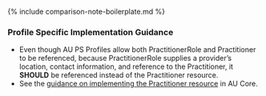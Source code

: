 {% include comparison-note-boilerplate.md %}

### Profile Specific Implementation Guidance
- Even though AU PS Profiles allow both PractitionerRole and Practitioner to be referenced, because PractitionerRole supplies a provider’s location, contact information, and reference to the Practitioner, it **SHOULD** be referenced instead of the Practitioner resource. 
- See the [guidance on implementing the Practitioner resource](https://build.fhir.org/ig/hl7au/au-fhir-core/StructureDefinition-au-core-practitioner.html#profile-specific-implementation-guidance) in AU Core.


